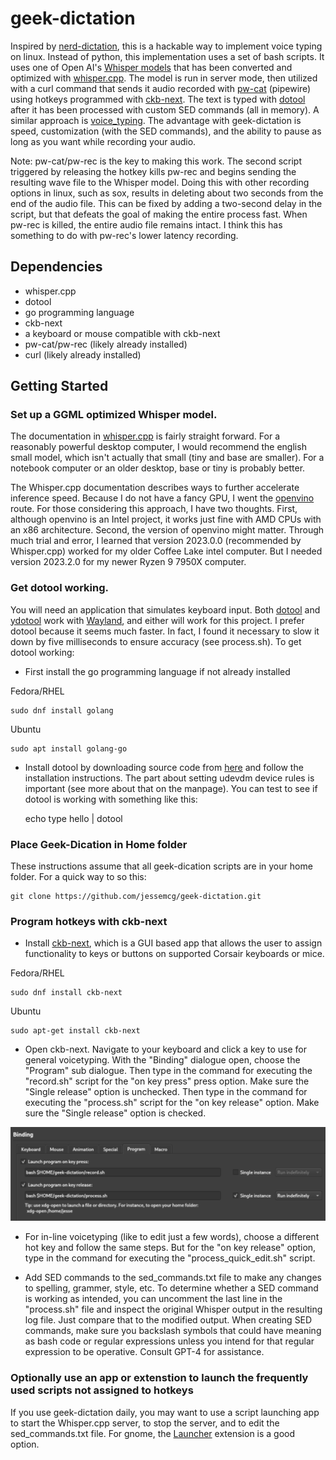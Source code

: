 # geek-dictation

Inspired by [nerd-dictation](https://github.com/ideasman42/nerd-dictation), this is a hackable way to implement voice typing on linux. Instead of python, this implementation uses a set of bash scripts. It uses one of Open AI's [Whisper models](https://github.com/openai/whisper) that has been converted and optimized with [whisper.cpp](https://github.com/ggerganov/whisper.cpp). The model is run in server mode, then utilized with a curl command that sends it audio recorded with [pw-cat](https://www.systutorials.com/docs/linux/man/1-pw-cat/) (pipewire) using hotkeys programmed with [ckb-next](https://github.com/ckb-next/ckb-next). The text is typed with [dotool](https://sr.ht/~geb/dotool/) after it has been processed with custom SED commands (all in memory). A similar approach is [voice_typing](https://github.com/themanyone/voice_typing). The advantage with geek-dictation is speed, customization (with the SED commands), and the ability to pause as long as you want while recording your audio.

Note: pw-cat/pw-rec is the key to making this work. The second script triggered by releasing the hotkey kills pw-rec and begins sending the resulting wave file to the Whisper model. Doing this with other recording options in linux, such as sox, results in deleting about two seconds from the end of the audio file. This can be fixed by adding a two-second delay in the script, but that defeats the goal of making the entire process fast. When pw-rec is killed, the entire audio file remains intact. I think this has something to do with pw-rec's lower latency recording.

## Dependencies
* whisper.cpp
* dotool
* go programming language
* ckb-next
* a keyboard or mouse compatible with ckb-next
* pw-cat/pw-rec (likely already installed)
* curl (likely already installed)

## Getting Started
### Set up a GGML optimized Whisper model.
The documentation in [whisper.cpp](https://github.com/ggerganov/whisper.cpp) is fairly straight forward. For a reasonably powerful desktop computer, I would recommend the english small model, which isn't actually that small (tiny and base are smaller). For a notebook computer or an older desktop, base or tiny is probably better.

The Whisper.cpp documentation describes ways to further accelerate inference speed. Because I do not have a fancy GPU, I went the [openvino](https://github.com/openvinotoolkit/openvino) route. For those considering this approach, I have two thoughts. First, although openvino is an Intel project, it works just fine with AMD CPUs with an x86 architecture. Second, the version of openvino might matter. Through much trial and error, I learned that version 2023.0.0 (recommended by Whisper.cpp) worked for my older Coffee Lake intel computer. But I needed version 2023.2.0 for my newer Ryzen 9 7950X computer.

### Get dotool working.
You will need an application that simulates keyboard input. Both [dotool](https://sr.ht/~geb/dotool/) and [ydotool](https://github.com/ReimuNotMoe/ydotool) work with [Wayland](https://wayland.freedesktop.org/), and either will work for this project. I prefer dotool because it seems much faster. In fact, I found it necessary to slow it down by five milliseconds to ensure accuracy (see process.sh). To get dotool working: 

* First install the go programming language if not already installed

Fedora/RHEL

	sudo dnf install golang

Ubuntu

	sudo apt install golang-go
	
* Install dotool by downloading source code from [here](https://git.sr.ht/~geb/dotool) and follow the installation instructions. The part about setting udevdm device rules is important (see more about that on the manpage). You can test to see if dotool is working with something like this:

	echo type hello | dotool
	
### Place Geek-Dication in Home folder
These instructions assume that all geek-dication scripts are in your home folder. For a quick way to so this:

	git clone https://github.com/jessemcg/geek-dictation.git

### Program hotkeys with ckb-next
* Install [ckb-next](https://github.com/ckb-next/ckb-next), which is a GUI based app that allows the user to assign functionality to keys or buttons on supported Corsair keyboards or mice.

Fedora/RHEL

	sudo dnf install ckb-next
	
Ubuntu

	sudo apt-get install ckb-next
	
* Open ckb-next. Navigate to your keyboard and click a key to use for general voicetyping. With the "Binding" dialogue open, choose the "Program" sub dialogue. Then type in the command for executing the "record.sh" script for the "on key press" press option. Make sure the "Single release" option is unchecked. Then type in the command for executing the "process.sh" script for the "on key release" option. Make sure the "Single release" option is checked.

<img src="ckb-next.png" alt="screenshot" style="width: 720; height: 215;">

* For in-line voicetyping (like to edit just a few words), choose a different hot key and follow the same steps. But for the "on key release" option, type in the command for executing the "process_quick_edit.sh" script.

* Add SED commands to the sed_commands.txt file to make any changes to spelling, grammer, style, etc. To determine whether a SED command is working as intended, you can uncomment the last line in the "process.sh" file and inspect the original Whisper output in the resulting log file. Just compare that to the modified output. When creating SED commands, make sure you backslash symbols that could have meaning as bash code or regular expressions unless you intend for that regular expression to be operative. Consult GPT-4 for assistance.

### Optionally use an app or extenstion to launch the frequently used scripts not assigned to hotkeys
 
If you use geek-dictation daily, you may want to use a script launching app to start the Whisper.cpp server, to stop the server, and to edit the sed_commands.txt file. For gnome, the [Launcher](https://extensions.gnome.org/extension/5874/launcher/) extension is a good option. 


